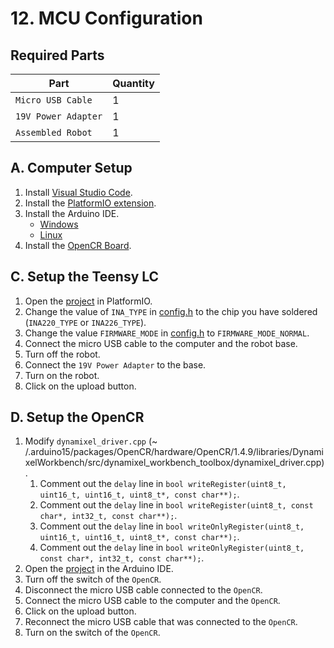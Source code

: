 # 12. MCU Configuration

## Required Parts

| Part                     | Quantity |
| ------------------------ | -------- |
| `Micro USB Cable`        | 1        |
| `19V Power Adapter`      | 1        |
| `Assembled Robot`        | 1        |

## A. Computer Setup

1. Install [Visual Studio Code](https://code.visualstudio.com/download).
2. Install the [PlatformIO extension](https://platformio.org/platformio-ide).
3. Install the Arduino IDE.
    - [Windows](https://www.arduino.cc/en/Guide/Windows)
    - [Linux](https://www.arduino.cc/en/Guide/Linux)
4. Install the [OpenCR Board](https://emanual.robotis.com/docs/en/parts/controller/opencr10/#install-on-linux).

## C. Setup the Teensy LC

1. Open the [project](../../firmwares/psu_control) in PlatformIO.
2. Change the value of `INA_TYPE` in [config.h](../../firmwares/psu_control/include/config.h) to the chip you have
   soldered (`INA220_TYPE` or `INA226_TYPE`).
3. Change the value `FIRMWARE_MODE` in [config.h](../../firmwares/psu_control/include/config.h)
   to `FIRMWARE_MODE_NORMAL`.
4. Connect the micro USB cable to the computer and the robot base.
5. Turn off the robot.
6. Connect the `19V Power Adapter` to the base.
7. Turn on the robot.
8. Click on the upload button.

## D. Setup the OpenCR

1. Modify `dynamixel_driver.cpp` (~
   /.arduino15/packages/OpenCR/hardware/OpenCR/1.4.9/libraries/DynamixelWorkbench/src/dynamixel_workbench_toolbox/dynamixel_driver.cpp)
   .
    1. Comment out the `delay` line in `bool writeRegister(uint8_t, uint16_t, uint16_t, uint8_t*, const char**);`.
    2. Comment out the `delay` line in `bool writeRegister(uint8_t, const char*, int32_t, const char**);`.
    3. Comment out the `delay` line in `bool writeOnlyRegister(uint8_t, uint16_t, uint16_t, uint8_t*, const char**);`.
    4. Comment out the `delay` line in `bool writeOnlyRegister(uint8_t, const char*, int32_t, const char**);`.
2. Open the [project](../../firmwares/opencr_firmware) in the Arduino IDE.
3. Turn off the switch of the `OpenCR`.
4. Disconnect the micro USB cable connected to the `OpenCR`.
5. Connect the micro USB cable to the computer and the `OpenCR`.
6. Click on the upload button.
7. Reconnect the micro USB cable that was connected to the `OpenCR`.
8. Turn on the switch of the `OpenCR`.

